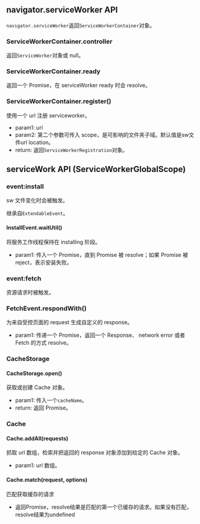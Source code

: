 ## navigator.serviceWorker API

`navigator.serviceWorker`返回`ServiceWorkerContainer`对象。

### ServiceWorkerContainer.controller

返回`ServiceWorker`对象或 null。

### ServiceWorkerContainer.ready

返回一个 Promise，在 serviceWorker ready 时会 resolve。

### ServiceWorkerContainer.register()

使用一个 url 注册 serviceworker。

- param1: url
- param2: 第二个参数可传入 scope，是可影响的文件夹子域。默认值是sw文件url location。
- return: 返回`ServiceWorkerRegistration`对象。

## serviceWork API (ServiceWorkerGlobalScope)

### event:install

sw 文件变化时会被触发。

继承自`ExtendableEvent`。

#### InstallEvent.waitUtil()

将服务工作线程保持在 installing 阶段。

- param1: 传入一个 Promise，直到 Promise 被 resolve；如果 Promise 被 reject，表示安装失败。

### event:fetch

资源请求时被触发。

### FetchEvent.respondWith()

为来自受控页面的 request 生成自定义的 response。

- param1: 传递一个 Promise，返回一个 Response、 network error 或者 Fetch 的方式 resolve。

### CacheStorage

#### CacheStorage.open()

获取或创建 Cache 对象。

- param1: 传入一个`cacheName`。
- return: 返回 Promise。

### Cache

#### Cache.addAll(requests)

抓取 url 数组，检索并把返回的 response 对象添加到给定的 Cache 对象。

- param1: url 数组。

#### Cache.match(request, options)

匹配获取缓存的请求

* 返回Promise，resolve结果是匹配的第一个已缓存的请求。如果没有匹配，resolve结果为undefined
